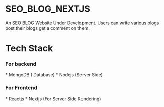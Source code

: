 # SEO_BLOG_NEXTJS
An SEO BLOG Website Under Development. Users can write various blogs post their blogs get a comment on them.

# Tech Stack
<h3>For backend</h3>
* MongoDB ( Database)
* Nodejs (Server Side)

<h3>For Frontend</h3>
* Reactjs
* Nextjs (For Server Side Rendering)

